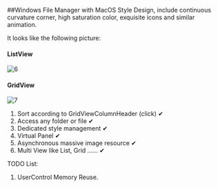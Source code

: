 ##Windows File Manager with MacOS Style Design, include continuous curvature corner, high saturation color, exquisite icons and similar animation.

It looks like the following picture:
#### ListView
![6](https://github.com/clzoc/WinFinder/assets/62627722/fc750800-c568-497a-8d0f-05bc8665318e)
#### GridView
![7](https://github.com/clzoc/WinFinder/assets/62627722/430add26-a320-423f-afdd-76f04c250638)

1. Sort according to GridViewColumnHeader (click) ✔
2. Access any folder or file ✔
3. Dedicated style management ✔
4. Virtual Panel ✔
5. Asynchronous massive image resource ✔
6. Multi View like List, Grid ...... ✔

TODO List:
  1. UserControl Memory Reuse.
